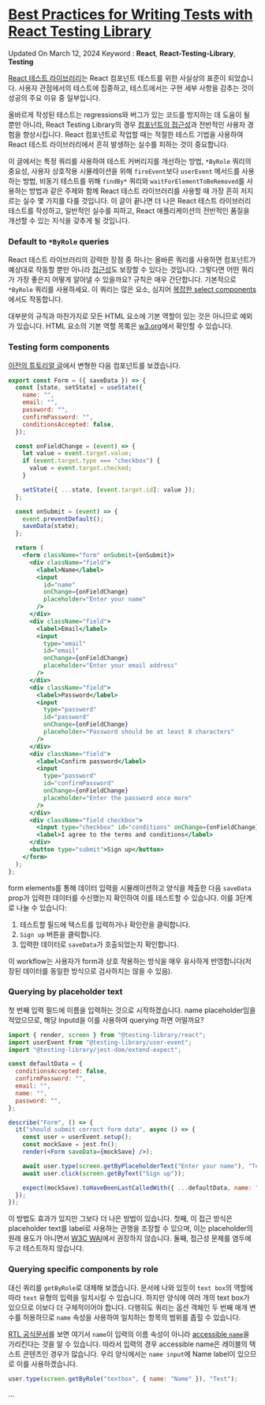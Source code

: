 # [Best Practices for Writing Tests with React Testing Library](https://claritydev.net/blog/improving-react-testing-library-tests)

Updated On March 12, 2024
Keyword : **React**, **React-Testing-Library**, **Testing**

[React 테스트 라이브러리](https://testing-library.com/docs/react-testing-library/intro/)는 React 컴포넌트 테스트를 위한 사실상의 표준이 되었습니다. 사용자 관점에서의 테스트에 집중하고, 테스트에서는 구현 세부 사항을 감추는 것이 성공의 주요 이유 중 일부입니다.

올바르게 작성된 테스트는 regressions와 버그가 있는 코드를 방지하는 데 도움이 될 뿐만 아니라, React Testing Library의 경우 [컴포넌트의 접근성](https://claritydev.net/blog/creating-accessible-form-components-with-react)과 전반적인 사용자 경험을 향상시킵니다. React 컴포넌트로 작업할 때는 적절한 테스트 기법을 사용하여 React 테스트 라이브러리에서 흔히 발생하는 실수를 피하는 것이 중요합니다.

이 글에서는 특정 쿼리를 사용하여 테스트 커버리지를 개선하는 방법, `*ByRole` 쿼리의 중요성, 사용자 상호작용 시뮬레이션을 위해 `fireEvent`보다 `userEvent` 메서드를 사용하는 방법, 비동기 테스트를 위해 `findBy*` 쿼리와 `waitForElementToBeRemoved`를 사용하는 방법과 같은 주제와 함께 React 테스트 라이브러리를 사용할 때 가장 흔히 저지르는 실수 몇 가지를 다룰 것입니다. 이 글이 끝나면 더 나은 React 테스트 라이브러리 테스트를 작성하고, 일반적인 실수를 피하고, React 애플리케이션의 전반적인 품질을 개선할 수 있는 지식을 갖추게 될 것입니다.

### Default to `*ByRole` queries

React 테스트 라이브러리의 강력한 장점 중 하나는 올바른 쿼리를 사용하면 컴포넌트가 예상대로 작동할 뿐만 아니라 [접근성](https://claritydev.net/blog/creating-accessible-form-components-with-react)도 보장할 수 있다는 것입니다. 그렇다면 어떤 쿼리가 가장 좋은지 어떻게 알아낼 수 있을까요? 규칙은 매우 간단합니다. 기본적으로 `*ByRole` 쿼리를 사용하세요. 이 쿼리는 많은 요소, 심지어 [복잡한 select components](https://claritydev.net/blog/testing-select-components-react-testing-library)에서도 작동합니다.

대부분의 규칙과 마찬가지로 모든 HTML 요소에 기본 역할이 있는 것은 아니므로 예외가 있습니다. HTML 요소의 기본 역할 목록은 [w3.org](https://www.w3.org/TR/html-aria/#docconformance)에서 확인할 수 있습니다.

### Testing form components

[이전의 튜토리얼 글](https://claritydev.net/blog/typescript-typing-form-events-in-react)에서 변형한 다음 컴포넌트를 보겠습니다.

```jsx
export const Form = ({ saveData }) => {
  const [state, setState] = useState({
    name: "",
    email: "",
    password: "",
    confirmPassword: "",
    conditionsAccepted: false,
  });

  const onFieldChange = (event) => {
    let value = event.target.value;
    if (event.target.type === "checkbox") {
      value = event.target.checked;
    }

    setState({ ...state, [event.target.id]: value });
  };

  const onSubmit = (event) => {
    event.preventDefault();
    saveData(state);
  };

  return (
    <form className="form" onSubmit={onSubmit}>
      <div className="field">
        <label>Name</label>
        <input
          id="name"
          onChange={onFieldChange}
          placeholder="Enter your name"
        />
      </div>
      <div className="field">
        <label>Email</label>
        <input
          type="email"
          id="email"
          onChange={onFieldChange}
          placeholder="Enter your email address"
        />
      </div>
      <div className="field">
        <label>Password</label>
        <input
          type="password"
          id="password"
          onChange={onFieldChange}
          placeholder="Password should be at least 8 characters"
        />
      </div>
      <div className="field">
        <label>Confirm password</label>
        <input
          type="password"
          id="confirmPassword"
          onChange={onFieldChange}
          placeholder="Enter the password once more"
        />
      </div>
      <div className="field checkbox">
        <input type="checkbox" id="conditions" onChange={onFieldChange} />
        <label>I agree to the terms and conditions</label>
      </div>
      <button type="submit">Sign up</button>
    </form>
  );
};
```

form elements를 통해 데이터 입력을 시뮬레이션하고 양식을 제출한 다음 `saveData` prop가 입력한 데이터를 수신했는지 확인하여 이를 테스트할 수 있습니다. 이를 3단계로 나눌 수 있습니다:

1. 테스트할 필드에 텍스트를 입력하거나 확인란을 클릭합니다.
2. `Sign up` 버튼을 클릭합니다.
3. 입력한 데이터로 `saveData`가 호출되었는지 확인합니다.

이 workflow는 사용자가 form과 상호 작용하는 방식을 매우 유사하게 반영합니다(저장된 데이터를 동일한 방식으로 검사하지는 않을 수 있음).

### Querying by placeholder text

첫 번째 입력 필드에 이름을 입력하는 것으로 시작하겠습니다. name placeholder임을 적었으므로, 해당 Inputd을 이를 사용하여 querying 하면 어떨까요?

```jsx
import { render, screen } from "@testing-library/react";
import userEvent from "@testing-library/user-event";
import "@testing-library/jest-dom/extend-expect";

const defaultData = {
  conditionsAccepted: false,
  confirmPassword: "",
  email: "",
  name: "",
  password: "",
};

describe("Form", () => {
  it("should submit correct form data", async () => {
    const user = userEvent.setup();
    const mockSave = jest.fn();
    render(<Form saveData={mockSave} />);

    await user.type(screen.getByPlaceholderText("Enter your name"), "Test");
    await user.click(screen.getByText("Sign up"));

    expect(mockSave).toHaveBeenLastCalledWith({ ...defaultData, name: "Test" });
  });
});
```

이 방법도 효과가 있지만 그보다 더 나은 방법이 있습니다.
첫째, 이 접근 방식은 placeholder text를 label로 사용하는 관행을 조장할 수 있으며, 이는 placeholder의 원래 용도가 아니면서 [W3C WAI](https://www.w3.org/WAI/tutorials/forms/instructions/#placeholder-text)에서 권장하지 않습니다. 둘째, 접근성 문제를 염두에 두고 테스트하지 않습니다.

### Querying specific components by role

대신 쿼리를 `getByRole`로 대체해 보겠습니다. 문서에 나와 있듯이 `text box`의 역할에 따라 `text` 유형의 입력을 일치시킬 수 있습니다. 하지만 양식에 여러 개의 text box가 있으므로 이보다 더 구체적이어야 합니다. 다행히도 쿼리는 옵션 객체인 두 번째 매개 변수를 허용하므로 `name` 속성을 사용하여 일치하는 항목의 범위를 좁힐 수 있습니다.

[RTL 공식문서](https://testing-library.com/docs/queries/byrole/)를 보면 여기서 `name`이 입력의 이름 속성이 아니라 [accessible `name`](https://www.tpgi.com/what-is-an-accessible-name/)을 가리킨다는 것을 알 수 있습니다. 따라서 입력의 경우 accessible name은 레이블의 텍스트 콘텐츠인 경우가 많습니다. 우리 양식에서는 `name input`에 Name label이 있으므로 이를 사용하겠습니다.

```jsx
user.type(screen.getByRole("textbox", { name: "Name" }), "Test");
```

...
